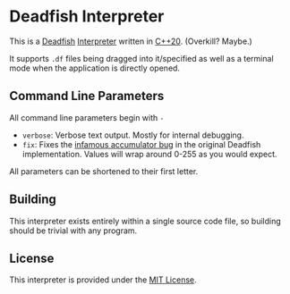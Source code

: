 # Deadfish Interpreter
This is a [Deadfish](https://esolangs.org/wiki/Deadfish) [Interpreter](https://www.geeksforgeeks.org/introduction-to-interpreters/) written in [C++20](https://en.cppreference.com/w/cpp/20). (Overkill? Maybe.)

It supports ``.df`` files being dragged into it/specified as well as a terminal mode when the application is directly opened.

## Command Line Parameters
All command line parameters begin with ``-``

- ``verbose``: Verbose text output. Mostly for internal debugging.
- ``fix``: Fixes the [infamous accumulator bug](https://esolangs.org/wiki/Deadfish#Commands) in the original Deadfish implementation. Values will wrap around 0-255 as you would expect.

All parameters can be shortened to their first letter.

## Building
This interpreter exists entirely within a single source code file, so building should be trivial with any program.

## License
This interpreter is provided under the [MIT License](https://en.wikipedia.org/wiki/MIT_License).
